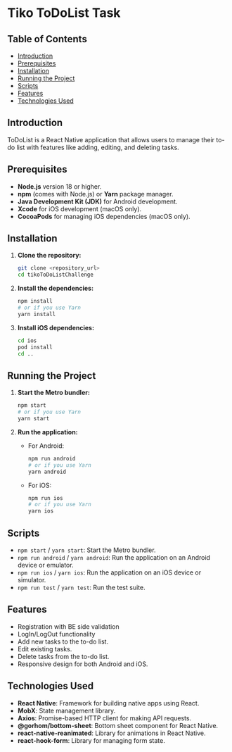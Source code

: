 # Tiko ToDoList Task

## Table of Contents

- [Introduction](#introduction)
- [Prerequisites](#prerequisites)
- [Installation](#installation)
- [Running the Project](#running-the-project)
- [Scripts](#scripts)
- [Features](#features)
- [Technologies Used](#technologies-used)

## Introduction

ToDoList is a React Native application that allows users to manage their to-do list with features like adding, editing, and deleting tasks.

## Prerequisites

- **Node.js** version 18 or higher.
- **npm** (comes with Node.js) or **Yarn** package manager.
- **Java Development Kit (JDK)** for Android development.
- **Xcode** for iOS development (macOS only).
- **CocoaPods** for managing iOS dependencies (macOS only).

## Installation

1. **Clone the repository:**

   ```bash
   git clone <repository_url>
   cd tikoToDoListChallenge
   ```

2. **Install the dependencies:**

   ```bash
   npm install
   # or if you use Yarn
   yarn install
   ```

3. **Install iOS dependencies:**
   ```bash
   cd ios
   pod install
   cd ..
   ```

## Running the Project

1. **Start the Metro bundler:**

   ```bash
   npm start
   # or if you use Yarn
   yarn start
   ```

2. **Run the application:**
   - For Android:
     ```bash
     npm run android
     # or if you use Yarn
     yarn android
     ```
   - For iOS:
     ```bash
     npm run ios
     # or if you use Yarn
     yarn ios
     ```

## Scripts

- `npm start` / `yarn start`: Start the Metro bundler.
- `npm run android` / `yarn android`: Run the application on an Android device or emulator.
- `npm run ios` / `yarn ios`: Run the application on an iOS device or simulator.
- `npm run test` / `yarn test`: Run the test suite.

## Features

- Registration with BE side validation
- LogIn/LogOut functionality
- Add new tasks to the to-do list.
- Edit existing tasks.
- Delete tasks from the to-do list.
- Responsive design for both Android and iOS.

## Technologies Used

- **React Native**: Framework for building native apps using React.
- **MobX**: State management library.
- **Axios**: Promise-based HTTP client for making API requests.
- **@gorhom/bottom-sheet**: Bottom sheet component for React Native.
- **react-native-reanimated**: Library for animations in React Native.
- **react-hook-form**: Library for managing form state.
